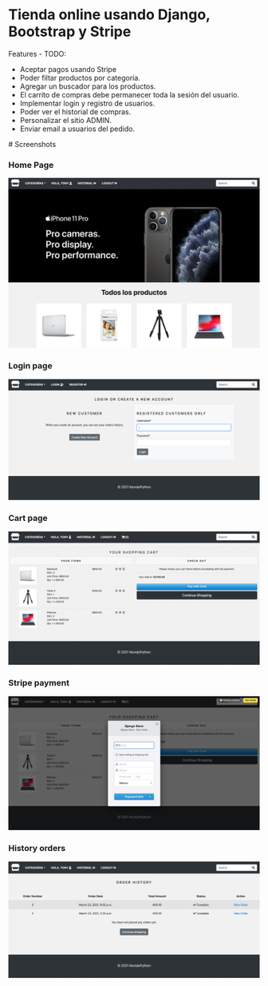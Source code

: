 # Tienda online usando Django, Bootstrap y Stripe

Features - TODO:

 - Aceptar pagos usando Stripe
 - Poder filtar productos por categoría.
 - Agregar un buscador para los productos.
 - El carrito de compras debe permanecer toda la sesión del usuario.
 - Implementar login y registro de usuarios.
 - Poder ver el historial de compras.
 - Personalizar el sitio ADMIN.
 - Enviar email a usuarios del pedido.


# Screenshots

### Home Page

<img src="screenshots/1.png">

### Login page
<img src="screenshots/2.png">

### Cart page
<img src="screenshots/3.png">

### Stripe payment
<img src="screenshots/4.png">

### History orders
<img src="screenshots/5.png">
